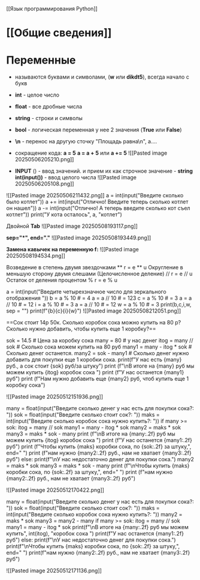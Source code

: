
[[Язык программирования Python]]

# [[Общие сведения]]

# Переменные

-  называются буквами и символами, (**w** или **dikdt5**), всегда начало с букв
- **int**  - целое число
- **float** - все дробные числа
- **string** - строки и символы
- **bool** - логическая переменная у нее 2 значения (**True** или **False**)
- **\n**  - перенос на другую сточку "Площадь равна\n", a....
- сокращение кода:
**a = 5**
**a = a + 5** или **a += 5**
![[Pasted image 20250506205210.png]]

- **INPUT** () - ввод значений.  и прием их как строчное значение - **string**
**int(input())** - ввод целого числа
![[Pasted image 20250506205108.png]]

![[Pasted image 20250506211432.png]]
a = int(input("Введите сколько было котлет"))
a += int(input("Отлично! Введите теперь сколько котлет он нашел"))
a -= int(input("Отлично! А теперь введите сколько кот съел котлет"))
print("У кота осталось", a, "котлет")

Двойной **Tab** 
![[Pasted image 20250508193117.png]]

**sep="*", end="."**
![[Pasted image 20250508193449.png]]

**Замена кавычек на переменную f:**
![[Pasted image 20250508194534.png]]

Возведение в степень двумя звездочками **
r = e ** u
Округление в меньшую сторону двумя слешами (Целочисленное деление) //
r = e // u
Остаток от деления процентом %
r = e % u

a = int(input("Введите четырехзначное число для зеркального отображения "))
b = a % 10 # = 4
a = a // 10 #  = 123
c = a % 10 # = 3
a = a // 10 #  = 12
i = a % 10 # = 3
a = a // 10 #  = 12
w = a % 10 # = 3
print(b,c,i,w, sep = "")
print(f"{b}{c}{i}{w}")
![[Pasted image 20250508212051.png]]

==Сок стоит 14р 50к. Сколько коробок сока можно купить на 80 р? Сколько нужно добавить, чтобы купить еще 1 коробку?==

sok = 14.5 # Цена за коробку сока
many = 80 # у нас денег
itog = many // sok # Сколько сока можем купить на 80 руб
many1 = many - itog * sok  # Сколько денег останется.
many2 = sok - many1 # Сколько денег нужно добавить для покупки еще 1 коробки сока.
print(f"У нас есть {many} руб., а сок стоит {sok} руб/за штуку")
print (f"\nВ итоге на {many} руб мы можем купить {itog} коробок сока ")
print (f"У нас останется {many1} руб")
print (f"Нам нужно добавить еще {many2} руб, чтоб купить еще 1 коробку сока")

![[Pasted image 20250512151936.png]]

many = float(input("Введите сколько денег у нас есть для покупки сока?: "))
sok = float(input("Введите сколько стоит сок?: "))
maks = int(input("Введите сколько коробок сока нужно купить?: "))
if many >= sok:
    itog = many // sok
    many1 = many - itog * sok
    many2 = maks * sok
    many3 = maks * sok - many
    print (f"\nВ итоге на {many:.2f} руб мы можем купить {itog} коробок сока ")
    print (f"У нас останется {many1:.2f} руб")
    print (f"Чтобы купить {maks} коробки сока, по {sok:.2f} за штуку,", end=" ")
    print (f"нам нужно {many2:.2f} руб., нам не хватает {many3:.2f} руб")
else:
    print(f"\nУ нас недостаточно денег для покупки сока.")
    many2 = maks * sok
    many3 = maks * sok - many
    print (f"\nЧтобы купить {maks} коробки сока, по {sok:.2f} за штуку,", end=" ")
    print (f"нам нужно {many2:.2f} руб., нам не хватает {many3:.2f} руб")

![[Pasted image 20250512170422.png]]

many = float(input("Введите сколько денег у нас есть для покупки сока?: "))
sok = float(input("Введите сколько стоит сок?: "))
maks = int(input("Введите сколько коробок сока нужно купить?: "))
many2 = maks * sok
many3 = many2 - many
if many >= sok:
    itog = many // sok
    many1 = many - itog * sok
    print(f"\nВ итоге на {many:.2f} руб мы можем купить", int(itog), "коробок сока ")
    print(f"У нас останется {many1:.2f} руб")
else:
    print(f"\nУ нас недостаточно денег для покупки сока.")
print(f"\nЧтобы купить {maks} коробки сока, по {sok:.2f} за штуку,", end=" ")
print(f"нам нужно {many2:.2f} руб., нам не хватает {many3:.2f} руб")

![[Pasted image 20250512171136.png]]


